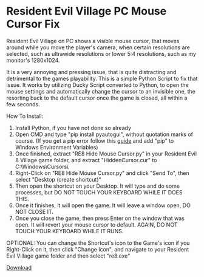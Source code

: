 # Resident Evil Village PC Mouse Cursor Fix
Resident Evil Village on PC shows a visible mouse cursor, that moves around while you move the player's camera, when certain resolutions are selected, such as ultrawide resolutions or lower 5:4 resolutions, such as my monitor's 1280x1024.



It is a very annoying and pressing issue, that is quite distracting and detrimental to the games playability. This is a simple Python Script to fix that issue. It works by utilizing Ducky Script converted to Python, to open the mouse settings and automatically change the cursor to an invisible one, the resorting back to the default cursor once the game is closed, all within a few seconds.

How To Install:
1. Install Python, if you have not done so already
2. Open CMD and type "pip install pyautogui", without quotation marks of course. (If you get a pip error follow this [guide](https://www.activestate.com/resources/quick-reads/how-to-install-pip-on-windows/#:~:text=One%20of%20the%20most%20common,the%20command%20to%20launch%20it.) and add "pip" to Windows Environment Variables)
3. Once finished, extract "RE8 Hide Mouse Cursor.py" in your Resident Evil 8 Village game folder,
   and extract "HiddenCursor.cur" to C:\Windows\Cursors\
4. Right-Click on "RE8 Hide Mouse Cursor.py" and click "Send To", then select "Desktop (create shortcut)"
5. Then open the shortcut on your Desktop. It will type and do some processes, but DO NOT TOUCH YOUR KEYBOARD WHILE IT DOES THIS.
6. Once it finishes, it will open the game. It will leave a window open, DO NOT CLOSE IT.
7. Once you close the game, then press Enter on the window that was open. It will revert your mouse cursor to default. AGAIN, DO NOT TOUCH YOUR KEYBOARD WHILE IT RUNS.

OPTIONAL:
You can change the Shortcut's icon to the Game's icon if you Right-Click on it, then click "Change Icon",
and navigate to your Resident Evil Village game folder and then select "re8.exe"

[Download](https://github.com/WIFIDarthMaul/Resident-Evil-Village-PC-Mouse-Cursor-Fix/raw/main/RE8%20Village%20Mouse%20Cursor%20Fix.zip)
